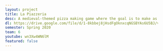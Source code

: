 ```yaml
---
layout: project
title: La Piazzeria
desc: A medieval-themed pizza making game where the goal is to make as much money as possible in the given timeframe. Players receive orders, make pizzas, and then deliver them to the counter to be served. The game also includes a tutorial scene to help the player get accustomed to the new world.
dl: https://drive.google.com/file/d/1-8kbbej8jHsdFgOknxcqNGSBYAs6U5BJ/view?usp=sharing
semester: Spring 2020
team: 6
youtube: wn3Xw4WN6lM
featured: false
---
```

